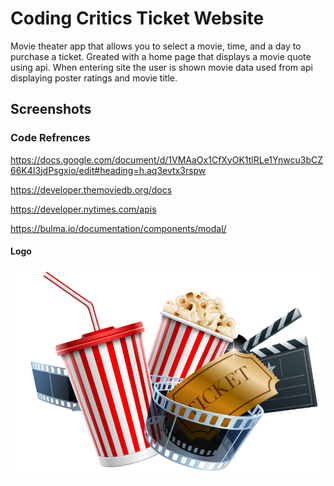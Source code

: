 # Coding Critics Ticket Website
Movie theater app that allows you to select a movie, time, and a day to purchase a ticket.
Greated with a home page that displays a movie quote using api.
When entering site the user is shown movie data used from api displaying poster ratings and movie title.

## Screenshots



### Code Refrences

https://docs.google.com/document/d/1VMAaOx1CfXyOK1tlRLe1Ynwcu3bCZ66K4I3jdPsgxio/edit#heading=h.aq3evtx3rspw

https://developer.themoviedb.org/docs

https://developer.nytimes.com/apis

https://bulma.io/documentation/components/modal/

#### Logo

![Alt text](assets/movie-ticket-transparent-25.png)
